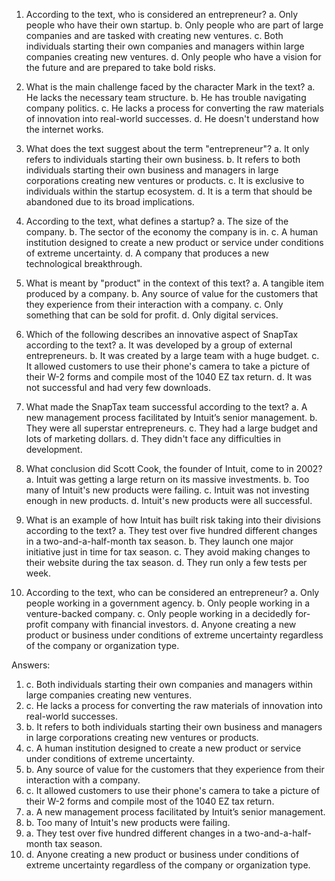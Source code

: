 1. According to the text, who is considered an entrepreneur?
   a. Only people who have their own startup.
   b. Only people who are part of large companies and are tasked with creating new ventures.
   c. Both individuals starting their own companies and managers within large companies creating new ventures.
   d. Only people who have a vision for the future and are prepared to take bold risks.

2. What is the main challenge faced by the character Mark in the text?
   a. He lacks the necessary team structure.
   b. He has trouble navigating company politics.
   c. He lacks a process for converting the raw materials of innovation into real-world successes.
   d. He doesn't understand how the internet works.

3. What does the text suggest about the term "entrepreneur"?
   a. It only refers to individuals starting their own business.
   b. It refers to both individuals starting their own business and managers in large corporations creating new ventures or products.
   c. It is exclusive to individuals within the startup ecosystem.
   d. It is a term that should be abandoned due to its broad implications.

4. According to the text, what defines a startup?
   a. The size of the company.
   b. The sector of the economy the company is in.
   c. A human institution designed to create a new product or service under conditions of extreme uncertainty.
   d. A company that produces a new technological breakthrough.

5. What is meant by "product" in the context of this text?
   a. A tangible item produced by a company.
   b. Any source of value for the customers that they experience from their interaction with a company.
   c. Only something that can be sold for profit.
   d. Only digital services.

6. Which of the following describes an innovative aspect of SnapTax according to the text?
   a. It was developed by a group of external entrepreneurs.
   b. It was created by a large team with a huge budget.
   c. It allowed customers to use their phone's camera to take a picture of their W-2 forms and compile most of the 1040 EZ tax return.
   d. It was not successful and had very few downloads.

7. What made the SnapTax team successful according to the text?
   a. A new management process facilitated by Intuit’s senior management.
   b. They were all superstar entrepreneurs.
   c. They had a large budget and lots of marketing dollars.
   d. They didn't face any difficulties in development.

8. What conclusion did Scott Cook, the founder of Intuit, come to in 2002?
   a. Intuit was getting a large return on its massive investments.
   b. Too many of Intuit's new products were failing.
   c. Intuit was not investing enough in new products.
   d. Intuit's new products were all successful.

9. What is an example of how Intuit has built risk taking into their divisions according to the text?
   a. They test over five hundred different changes in a two-and-a-half-month tax season.
   b. They launch one major initiative just in time for tax season.
   c. They avoid making changes to their website during the tax season.
   d. They run only a few tests per week.

10. According to the text, who can be considered an entrepreneur?
    a. Only people working in a government agency.
    b. Only people working in a venture-backed company.
    c. Only people working in a decidedly for-profit company with financial investors.
    d. Anyone creating a new product or business under conditions of extreme uncertainty regardless of the company or organization type.

Answers:

1. c. Both individuals starting their own companies
   and managers within large companies creating new ventures.
2. c. He lacks a process for converting the raw materials of innovation into real-world successes.
3. b. It refers to both individuals starting their own business and managers in large corporations creating new ventures or products.
4. c. A human institution designed to create a new product or service under conditions of extreme uncertainty.
5. b. Any source of value for the customers that they experience from their interaction with a company.
6. c. It allowed customers to use their phone's camera to take a picture of their W-2 forms and compile most of the 1040 EZ tax return.
7. a. A new management process facilitated by Intuit’s senior management.
8. b. Too many of Intuit's new products were failing.
9. a. They test over five hundred different changes in a two-and-a-half-month tax season.
10. d. Anyone creating a new product or business under conditions of extreme uncertainty regardless of the company or organization type.
